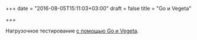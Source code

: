 +++
date = "2016-08-05T15:11:03+03:00"
draft = false
title = "Go и Vegeta"

+++

<p>Нагрузочное тестирование <a href="https://thisdata.com/blog/load-testing-api-interfaces-with-go-and-vegeta/">с помощью&nbsp;Go и Vegeta</a>.</p>

